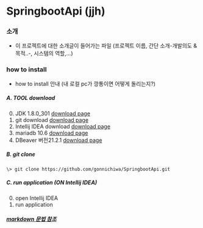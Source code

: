 # SpringbootApi (jjh)

### 소개

* 이 프로젝트에 대한 소개글이 들어가는 파일 (프로젝트 이름, 간단 소개-개발의도 & 목적..-, 시스템의 역할,...)


### how to install
* how to install 안내 (내 로컬 pc가 깡통이면 어떻게 돌리는지?)

##### A. TOOL download
0. JDK 1.8.0_301 [download page](https://www.oracle.com/java/technologies/downloads/#java8)
1. git download [download page](https://mirrors.edge.kernel.org/pub/software/scm/git/)
2. Intellij IDEA download [download page](https://www.jetbrains.com/ko-kr/idea/download/#section=windows)
3. mariadb 10.6 [download page](https://downloads.mariadb.org/)
4. DBeaver 버전21.2.1 [download page](https://dbeaver.io/download/) 

##### B. git clone
```\> git clone https://github.com/gonnichiwa/SpringbootApi.git```

##### C. run application (ON Intellij IDEA)
0. open Intellij IDEA
1. run application



##### [markdown 문법 참조](https://markdownlivepreview.com/)

